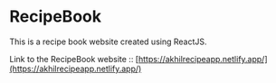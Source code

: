 # RecipeBook
This is a recipe book website created using ReactJS.<br>

Link to the RecipeBook website ::
[https://akhilrecipeapp.netlify.app/](https://akhilrecipeapp.netlify.app/)



